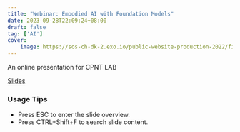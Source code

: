 ```yaml
---
title: "Webinar: Embodied AI with Foundation Models"
date: 2023-09-28T22:09:24+08:00
draft: false
tag: ['AI']
cover:
    image: https://sos-ch-dk-2.exo.io/public-website-production-2022/filer_public/1b/41/1b41a815-05bf-4ef9-88b9-50d268831950/alex-knight-2ejcsulrwc8-unsplash.jpg
---
```


An online presentation for CPNT LAB

[Slides](https://leizungjyun.github.io/spring2023/lectures/2023-09-29-embodied.html)

### Usage Tips
- Press ESC to enter the slide overview.
- Press CTRL+Shift+F to search slide content.